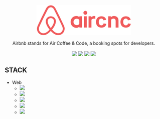 <p align="center"> 
    <img src="frontend/src/assets/logo@2x.png">
</p>

<p align="center">
Airbnb stands for Air Coffee &amp; Code, a booking spots for developers.

<br>
<br>

<img src="https://img.shields.io/github/stars/marcelogaldino/aircnc"/>
<img src="https://img.shields.io/github/forks/marcelogaldino/aircnc"/>
<img src="https://img.shields.io/github/issues/marcelogaldino/aircnc"/>
<img src="https://img.shields.io/github/license/marcelogaldino/aircnc"/>

## STACK

- Web
    - <img src="https://img.shields.io/badge/React-^16.10.2-blue"/> 
    - <img src="https://img.shields.io/badge/Axios-^0.19.0-blue"/> 
    - <img src="https://img.shields.io/badge/ReactDOM-^16.10.2-blue"/> 
    - <img src="https://img.shields.io/badge/ReactRouterDOM-^5.1.2-blue"/> 
    - <img src="https://img.shields.io/badge/ReactScripts-3.2.0-blue"/> 